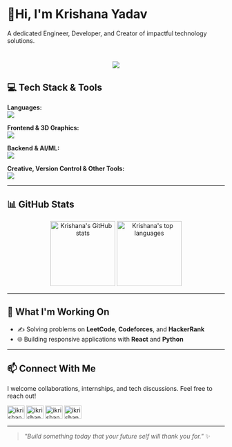 # 👋Hi, I'm **Krishana Yadav**





A dedicated Engineer, Developer, and Creator of impactful technology solutions.
##

<h1 align="center">
  <img src="https://readme-typing-svg.demolab.com?font=Silkscreen&pause=1000&width=435&lines=Hi%2C+I'm+Krishana+Yadav+%F0%9F%91%8B;Engineer+%7C+Developer+%7C+Innovator;Lifelong+Learner+%7C+Tech+Enthusiast" />
</h1>


## 💻 Tech Stack & Tools

<p align="left">
  <strong>Languages:</strong><br>
  <img src="https://skillicons.dev/icons?i=python,js,c,cpp" />
</p>

<p align="left">
  <strong>Frontend & 3D Graphics:</strong><br>
  <img src="https://skillicons.dev/icons?i=react,threejs,html,css" />
</p>

<p align="left">
  <strong>Backend & AI/ML:</strong><br>
  <img src="https://skillicons.dev/icons?i=nodejs,tensorflow" />
</p>

<p align="left">
  <strong>Creative, Version Control & Other Tools:</strong><br>
  <img src="https://skillicons.dev/icons?i=blender,figma,git,github,docker,vscode" />
</p>


---

## 📊 GitHub Stats
<p align="center">
  <img src="https://github-readme-stats.vercel.app/api?username=ikrishanaa&hide_title=false&hide_rank=false&show_icons=true&include_all_commits=true&count_private=true&disable_animations=false&theme=github_dark&locale=en&hide_border=true" height="150" alt="Krishana's GitHub stats" />
  <img src="https://github-readme-stats.vercel.app/api/top-langs?username=ikrishanaa&locale=en&hide_title=false&layout=compact&card_width=320&langs_count=5&theme=github_dark&hide_border=true" height="150" alt="Krishana's top languages" />
</p>

---

## 🔧 What I'm Working On
- ✍️ Solving problems on **LeetCode**, **Codeforces**, and **HackerRank**
- 🌐 Building responsive applications with **React** and **Python**

---

## 📫 Connect With Me
<p>
  I welcome collaborations, internships, and tech discussions. Feel free to reach out!
</p>

<p align="left">
  <a href="https://www.linkedin.com/in/ikrishanaa"><img src="https://raw.githubusercontent.com/rahuldkjain/github-profile-readme-generator/master/src/images/icons/Social/linked-in-alt.svg" alt="ikrishanaa | LinkedIn" height="30" width="40" /></a>  
  <a href="https://github.com/ikrishanaa"><img src="https://raw.githubusercontent.com/rahuldkjain/github-profile-readme-generator/master/src/images/icons/Social/github.svg" alt="ikrishanaa | GitHub" height="30" width="40" /></a>  
  <a href="https://x.com/ikrishanaa"><img src="https://raw.githubusercontent.com/rahuldkjain/github-profile-readme-generator/master/src/images/icons/Social/twitter.svg" alt="ikrishanaa | Twitter" height="30" width="40" /></a>  
  <a href="https://www.instagram.com/ikrishanaa/"><img src="https://raw.githubusercontent.com/rahuldkjain/github-profile-readme-generator/master/src/images/icons/Social/instagram.svg" alt="ikrishanaa | Instagram" height="30" width="40" /></a>
</p>

---

> _"Build something today that your future self will thank you for."_ ✨

